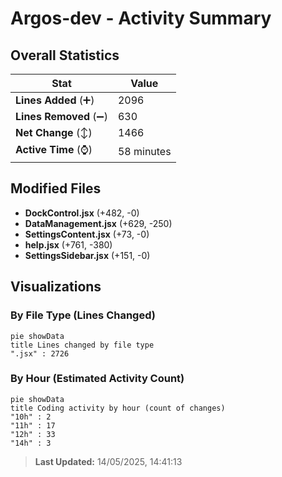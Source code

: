 # Argos-dev - Activity Summary 

## Overall Statistics

| Stat                   | Value                                                             |
| ---------------------- | ----------------------------------------------------------------- |
| **Lines Added** (➕)   | 2096                                          |
| **Lines Removed** (➖) | 630                                        |
| **Net Change** (↕)    | 1466                |
| **Active Time** (⌚)   | 58 minutes |


## Modified Files
- **DockControl.jsx** (+482, -0)
- **DataManagement.jsx** (+629, -250)
- **SettingsContent.jsx** (+73, -0)
- **help.jsx** (+761, -380)
- **SettingsSidebar.jsx** (+151, -0)

## Visualizations

### By File Type (Lines Changed)

```mermaid
pie showData
title Lines changed by file type
".jsx" : 2726
```

### By Hour (Estimated Activity Count)

```mermaid
pie showData
title Coding activity by hour (count of changes)
"10h" : 2
"11h" : 17
"12h" : 33
"14h" : 3
```


> **Last Updated:** 14/05/2025, 14:41:13